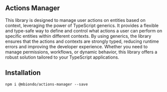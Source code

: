 ## Actions Manager

This library is designed to manage user actions on entities based on context, leveraging the power of TypeScript generics. It provides a flexible and type-safe way to define and control what actions a user can perform on specific entities within different contexts. By using generics, the library ensures that the actions and contexts are strongly typed, reducing runtime errors and improving the developer experience. Whether you need to manage permissions, workflows, or dynamic behavior, this library offers a robust solution tailored to your TypeScript applications.


## Installation

```
npm i @mbiondo/actions-manager --save
```
